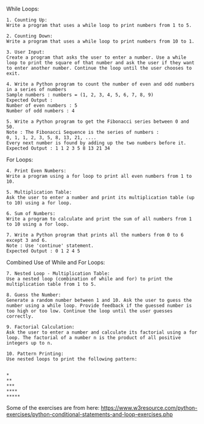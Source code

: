 While Loops:

    1. Counting Up:
    Write a program that uses a while loop to print numbers from 1 to 5.

    2. Counting Down:
    Write a program that uses a while loop to print numbers from 10 to 1.

    3. User Input:
    Create a program that asks the user to enter a number. Use a while loop to print the square of that number and ask the user if they want to enter another number. Continue the loop until the user chooses to exit.

    4. Write a Python program to count the number of even and odd numbers in a series of numbers
    Sample numbers : numbers = (1, 2, 3, 4, 5, 6, 7, 8, 9) 
    Expected Output :
    Number of even numbers : 5
    Number of odd numbers : 4
    
    5. Write a Python program to get the Fibonacci series between 0 and 50.
    Note : The Fibonacci Sequence is the series of numbers :
    0, 1, 1, 2, 3, 5, 8, 13, 21, ....
    Every next number is found by adding up the two numbers before it.
    Expected Output : 1 1 2 3 5 8 13 21 34

For Loops:

    4. Print Even Numbers:
    Write a program using a for loop to print all even numbers from 1 to 10.

    5. Multiplication Table:
    Ask the user to enter a number and print its multiplication table (up to 10) using a for loop.

    6. Sum of Numbers:
    Write a program to calculate and print the sum of all numbers from 1 to 10 using a for loop.

    7. Write a Python program that prints all the numbers from 0 to 6 except 3 and 6.
    Note : Use 'continue' statement.
    Expected Output : 0 1 2 4 5 

Combined Use of While and For Loops:

    7. Nested Loop - Multiplication Table:
    Use a nested loop (combination of while and for) to print the multiplication table from 1 to 5.

    8. Guess the Number:
    Generate a random number between 1 and 10. Ask the user to guess the number using a while loop. Provide feedback if the guessed number is too high or too low. Continue the loop until the user guesses correctly.

    9. Factorial Calculation:
    Ask the user to enter a number and calculate its factorial using a for loop. The factorial of a number n is the product of all positive integers up to n.

    10. Pattern Printing:
    Use nested loops to print the following pattern:


    *
    **
    ***
    ****
    *****    

Some of the exercises are from here: https://www.w3resource.com/python-exercises/python-conditional-statements-and-loop-exercises.php